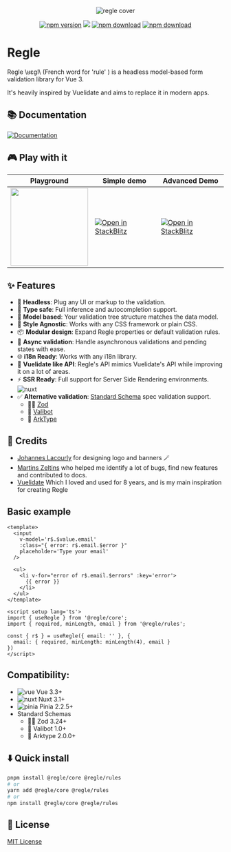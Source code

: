[npm-version-src]: https://img.shields.io/npm/v/@regle/core.svg
[npm-version-href]: https://www.npmjs.com/package/@regle/core
[npm-downloads-src]: https://img.shields.io/npm/dm/@regle/core.svg
[npm-total-downloads-src]: https://img.shields.io/npm/dt/@regle/core.svg
[npm-downloads-href]: https://www.npmjs.com/package/@regle/core
<p align="center">
  <img src="https://raw.githubusercontent.com/victorgarciaesgi/regle/master/.github/images/regle-github-banner.png"
    alt="regle cover" />
</p>

<p align='center'>
    <a href="https://www.npmjs.com/package/@regle/core"><img alt="npm version" src="https://img.shields.io/npm/v/@regle/core.svg"/></a>
    <a href="https://codecov.io/github/victorgarciaesgi/regle"><img src="https://codecov.io/github/victorgarciaesgi/regle/graph/badge.svg?token=T5UV4714PB"/></a>
    <a href="https://www.npmjs.com/package/@regle/core"><img alt="npm download" src="https://img.shields.io/npm/dm/@regle/core.svg"/></a>
    <a href="https://www.npmjs.com/package/@regle/core"><img alt="npm download" src="https://img.shields.io/npm/dt/@regle/core.svg"/></a>
   
  </p>

# Regle


Regle \ʁɛɡl\ (French word for 'rule' ) is a headless model-based form validation library for Vue 3.

It's heavily inspired by Vuelidate and aims to replace it in modern apps.


## 📚 Documentation

[![Documentation](https://raw.githubusercontent.com/victorgarciaesgi/regle/refs/heads/main/.github/images/redirectDoc.svg)](https://reglejs.dev/)

## 🎮 Play with it


| Playground | Simple demo  | Advanced Demo |
| ------------- | ------------- | ------------- |
| <a target='_blank' href="https://play.reglejs.dev"><img width="180" src="https://raw.githubusercontent.com/victorgarciaesgi/regle/refs/heads/main/.github/images/regle-playground-button.svg" /></a> |  [![Open in StackBlitz](https://developer.stackblitz.com/img/open_in_stackblitz.svg)](https://stackblitz.com/~/github.com/victorgarciaesgi/regle-examples/tree/main/examples/simple-example?file=examples/simple-example/src/App.vue&configPath=examples/simple-example)  |  [![Open in StackBlitz](https://developer.stackblitz.com/img/open_in_stackblitz.svg)](https://stackblitz.com/~/github.com/victorgarciaesgi/regle-examples/tree/main/examples/advanced-example?file=examples/advanced-example/src/App.vue&configPath=examples/advanced-example)  |

## ✨ Features

- 🔌 **Headless**: Plug any UI or markup to the validation.
- 🎯 **Type safe**: Full inference and autocompletion support.
- 🌳 **Model based**: Your validation tree structure matches the data model.
- 🎨 **Style Agnostic**: Works with any CSS framework or plain CSS.
- 📦 **Modular design**: Expand Regle properties or default validation rules.
- 🔄 **Async validation**: Handle asynchronous validations and pending states with ease.
- 🌐 **i18n Ready**: Works with any i18n library.
- 📕 **Vuelidate like API**: Regle's API mimics Vuelidate's API while improving it on a lot of areas.
- ⚡️ **SSR Ready**: Full support for Server Side Rendering environments. <img src="https://raw.githubusercontent.com/victorgarciaesgi/regle/master/.github/images/icons/nuxt.svg" alt='nuxt'/>
- ✅ **Alternative validation**: [Standard Schema](https://standardschema.dev/) spec validation support.
  - 🦸‍♂️ [Zod](https://zod.dev/)
  - 🤖 [Valibot](https://valibot.dev/)
  - 🚢 [ArkType](https://arktype.io)


## 🫶 Credits

- [Johannes Lacourly](https://www.behance.net/johanneslaf7dc) for designing logo and banners 🪄
- [Martins Zeltins](https://github.com/martinszeltins) who helped me identify a lot of bugs, find new features and contributed to docs.
- [Vuelidate](https://vuelidate-next.netlify.app) Which I loved and used for 8 years, and is my main inspiration for creating Regle


## Basic example

```vue
<template>
  <input 
    v-model='r$.$value.email' 
    :class="{ error: r$.email.$error }" 
    placeholder='Type your email'
  />

  <ul>
    <li v-for="error of r$.email.$errors" :key='error'>
      {{ error }}
    </li>
  </ul>
</template>

<script setup lang='ts'>
import { useRegle } from '@regle/core';
import { required, minLength, email } from '@regle/rules';

const { r$ } = useRegle({ email: '' }, {
  email: { required, minLength: minLength(4), email }
})
</script>
```


## Compatibility:


- <img src="https://raw.githubusercontent.com/victorgarciaesgi/regle/master/.github/images/icons/vue.svg" alt='vue'/> Vue 3.3+
- <img src="https://raw.githubusercontent.com/victorgarciaesgi/regle/master/.github/images/icons/nuxt.svg" alt='nuxt'/> Nuxt 3.1+
- <img src="https://raw.githubusercontent.com/victorgarciaesgi/regle/master/.github/images/icons/pinia.svg" alt='pinia'/> Pinia 2.2.5+
- Standard Schemas
  - 🦸‍♂️ Zod 3.24+
  - 🤖 Valibot 1.0+
  - 🚢 Arktype 2.0.0+


## ⬇️ Quick install

```bash
pnpm install @regle/core @regle/rules
# or
yarn add @regle/core @regle/rules
# or
npm install @regle/core @regle/rules
```



## 📑 License

[MIT License](./LICENSE)
